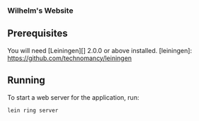 ### Wilhelm's Website

## Prerequisites

You will need [Leiningen][] 2.0.0 or above installed.
[leiningen]: https://github.com/technomancy/leiningen

## Running

To start a web server for the application, run:

    lein ring server

